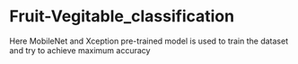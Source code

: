 # Fruit-Vegitable_classification
Here MobileNet and Xception pre-trained model is used to train the dataset and try to achieve maximum accuracy
